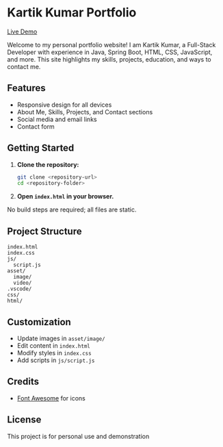 # Kartik Kumar Portfolio

[Live Demo](https://kartikkji.github.io/kartik-portfolio/)

Welcome to my personal portfolio website! I am Kartik Kumar, a Full-Stack Developer with experience in Java, Spring Boot, HTML, CSS, JavaScript, and more. This site highlights my skills, projects, education, and ways to contact me.

## Features

- Responsive design for all devices
- About Me, Skills, Projects, and Contact sections
- Social media and email links
- Contact form

## Getting Started

1. **Clone the repository:**
   ```sh
   git clone <repository-url>
   cd <repository-folder>
   ```
2. **Open `index.html` in your browser.**

No build steps are required; all files are static.

## Project Structure

```
index.html
index.css
js/
  script.js
asset/
  image/
  video/
.vscode/
css/
html/
```

## Customization

- Update images in `asset/image/`
- Edit content in `index.html`
- Modify styles in `index.css`
- Add scripts in `js/script.js`

## Credits

- [Font Awesome](https://fontawesome.com/) for icons

## License

This project is for personal use and demonstration